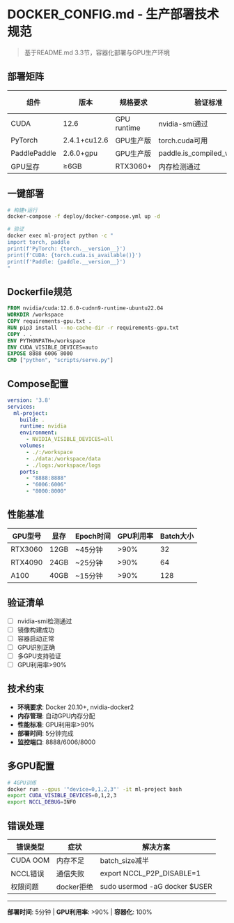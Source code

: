 # DOCKER_CONFIG.md - 生产部署技术规范

> 基于README.md 3.3节，容器化部署与GPU生产环境

## 部署矩阵

| 组件 | 版本 | 规格要求 | 验证标准 | README.md引用 |
|------|------|----------|----------|---------------|
| CUDA | 12.6 | GPU runtime | nvidia-smi通过 | 3.3.1节 |
| PyTorch | 2.4.1+cu12.6 | GPU生产版 | torch.cuda可用 | 3.3.2节 |
| PaddlePaddle | 2.6.0+gpu | GPU生产版 | paddle.is_compiled_with_cuda | 3.3.2节 |
| GPU显存 | ≥6GB | RTX3060+ | 内存检测通过 | 3.3节 |

## 一键部署

```bash
# 构建+运行
docker-compose -f deploy/docker-compose.yml up -d

# 验证
docker exec ml-project python -c "
import torch, paddle
print(f'PyTorch: {torch.__version__}')
print(f'CUDA: {torch.cuda.is_available()}')
print(f'Paddle: {paddle.__version__}')
"
```

## Dockerfile规范

```dockerfile
FROM nvidia/cuda:12.6.0-cudnn9-runtime-ubuntu22.04
WORKDIR /workspace
COPY requirements-gpu.txt .
RUN pip3 install --no-cache-dir -r requirements-gpu.txt
COPY . .
ENV PYTHONPATH=/workspace
ENV CUDA_VISIBLE_DEVICES=auto
EXPOSE 8888 6006 8000
CMD ["python", "scripts/serve.py"]
```

## Compose配置

```yaml
version: '3.8'
services:
  ml-project:
    build: .
    runtime: nvidia
    environment:
      - NVIDIA_VISIBLE_DEVICES=all
    volumes:
      - ./:/workspace
      - ./data:/workspace/data
      - ./logs:/workspace/logs
    ports:
      - "8888:8888"
      - "6006:6006"
      - "8000:8000"
```

## 性能基准

| GPU型号 | 显存 | Epoch时间 | GPU利用率 | Batch大小 |
|---------|------|-----------|-----------|-----------|
| RTX3060 | 12GB | ~45分钟 | >90% | 32 |
| RTX4090 | 24GB | ~25分钟 | >90% | 64 |
| A100 | 40GB | ~15分钟 | >90% | 128 |

## 验证清单

- [ ] nvidia-smi检测通过
- [ ] 镜像构建成功
- [ ] 容器启动正常
- [ ] GPU识别正确
- [ ] 多GPU支持验证
- [ ] GPU利用率>90%

## 技术约束

- **环境要求**: Docker 20.10+, nvidia-docker2
- **内存管理**: 自动GPU内存分配
- **性能标准**: GPU利用率>90%
- **部署时间**: 5分钟完成
- **监控端口**: 8888/6006/8000

## 多GPU配置

```bash
# 4GPU训练
docker run --gpus '"device=0,1,2,3"' -it ml-project bash
export CUDA_VISIBLE_DEVICES=0,1,2,3
export NCCL_DEBUG=INFO
```

## 错误处理

| 错误类型 | 症状 | 解决方案 |
|----------|------|----------|
| CUDA OOM | 内存不足 | batch_size减半 |
| NCCL错误 | 通信失败 | export NCCL_P2P_DISABLE=1 |
| 权限问题 | docker拒绝 | sudo usermod -aG docker $USER |

---
**部署时间**: 5分钟 | **GPU利用率**: >90% | **容器化**: 100%